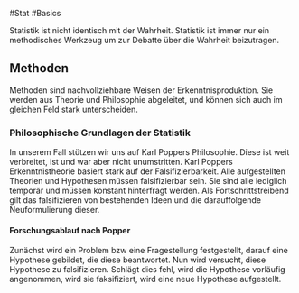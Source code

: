 #Stat #Basics 

Statistik ist nicht identisch mit der Wahrheit. Statistik ist immer nur ein methodisches Werkzeug um zur Debatte über die Wahrheit beizutragen.

## Methoden

Methoden sind nachvollziehbare Weisen der Erkenntnisproduktion. Sie werden aus Theorie und Philosophie abgeleitet, und können sich auch im gleichen Feld stark unterscheiden. 

### Philosophische Grundlagen der Statistik

In unserem Fall stützen wir uns auf Karl Poppers Philosophie. Diese ist weit verbreitet, ist und war aber nicht unumstritten.
Karl Poppers Erkenntnistheorie basiert stark auf der Falsifizierbarkeit. Alle aufgestellten  Theorien und Hypothesen müssen falsifizierbar sein. Sie sind alle lediglich temporär und müssen konstant hinterfragt werden. Als Fortschrittstreibend gilt das falsifizieren von bestehenden Ideen und die darauffolgende Neuformulierung dieser.

#### Forschungsablauf nach Popper

Zunächst wird ein Problem bzw eine Fragestellung festgestellt, darauf eine Hypothese gebildet, die diese beantwortet. Nun wird versucht, diese Hypothese zu falsifizieren. Schlägt dies fehl, wird die Hypothese vorläufig angenommen, wird sie faksifiziert, wird eine neue Hypothese aufgestellt.